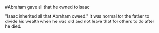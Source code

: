 #Abraham gave all that he owned to Isaac

"Isaac inherited all that Abraham owned." It was normal for the father to divide his wealth when he was old and not leave that for others to do after he died.